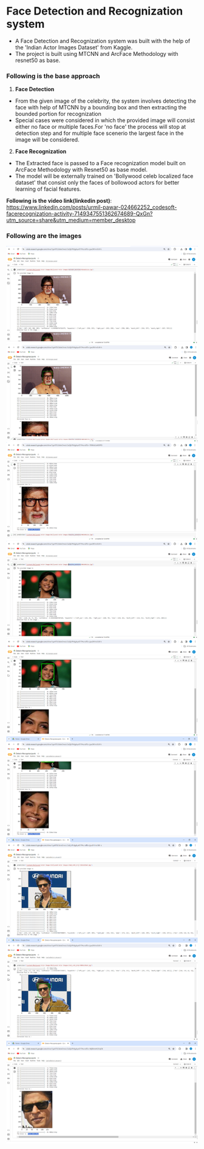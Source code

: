 # Face Detection and Recognization system
- A Face Detection and Recognization system was built with the help of the 'Indian Actor Images Dataset' from Kaggle.
- The project is built using MTCNN and ArcFace Methodology with resnet50 as base.

### Following is the base approach
1. **Face Detection**
- From the given image of the celebrity, the system involves detecting the face with help of MTCNN by a bounding box and then extracting the bounded portion for recognization
- Special cases were considered in which the provided image will consist either no face or multiple faces.For 'no face' the process will stop at detection step and for multiple face scenerio the largest face in the image will be considered.
2. **Face Recognization**
- The Extracted face is passed to a Face recognization model built on ArcFace Methodology with Resnet50 as base model.
- The model will be externally trained on 'Bollywood celeb localized face dataset' that consist only the faces of bollowood actors for better learning of facial features.

**Following is the video link(linkedin post)**: https://www.linkedin.com/posts/urmil-pawar-024662252_codesoft-facerecognization-activity-7149347551362674689-QxGn?utm_source=share&utm_medium=member_desktop

### Following are the images
![Img1](Images/Img1.png)
![Img2](Images/Img2.png)
![Img3](Images/Img3.png)
![Img4](Images/Img4.png)
![Img5](Images/Img5.png)
![Img6](Images/Img6.png)
![Img7](Images/Img7.png)
![Img8](Images/Img8.png)
![Img9](Images/Img9.png)

